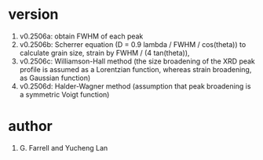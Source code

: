 # version
1. v0.2506a: obtain FWHM of each peak
2. v0.2506b: Scherrer equation (D = 0.9 lambda / FWHM / cos(theta)) to calculate grain size, strain by FWHM / (4 tan(theta)),
3. v0.2506c: Williamson-Hall method (the size broadening of the XRD peak profile is assumed as a Lorentzian function, whereas strain broadening, as Gaussian function)
4. v0.2506d: Halder-Wagner method (assumption that peak broadening is a symmetric Voigt function)

# author
1. G. Farrell and Yucheng Lan

